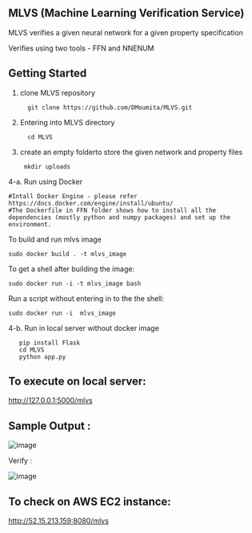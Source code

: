 MLVS (Machine Learning Verification Service)
-----------------------------------------------

MLVS verifies a given neural network for a given property specification

Verifies using two tools - FFN and NNENUM

 Getting Started
 -------------------------
1. clone MLVS repository 

         git clone https://github.com/DMoumita/MLVS.git

2. Entering into MLVS directory
      
         cd MLVS
3.  create an empty folderto store the given network and property files


         mkdir uploads

4-a. Run using Docker 

    #Intall Docker Engine - please refer https://docs.docker.com/engine/install/ubuntu/
    #The Dockerfile in FFN folder shows how to install all the dependencies (mostly python and numpy packages) and set up the environment. 

   To build and run mlvs image
    
    sudo docker build . -t mlvs_image 

   To get a shell after building the image:
  
    sudo docker run -i -t mlvs_image bash
    
   Run a script without entering in to the the shell:
   
    sudo docker run -i  mlvs_image 
 
 4-b. Run in local server without docker image
    
       pip install Flask
       cd MLVS
       python app.py

   

To execute on local server: 
--------------------------
   http://127.0.0.1:5000/mlvs

Sample Output :
---------------
       
  ![image](https://user-images.githubusercontent.com/41421406/128775429-84342b71-1d32-42fa-a1ba-a333cd05643a.png)
  
  
Verify :

![image](https://user-images.githubusercontent.com/41421406/128779496-8aaf48b8-d838-49f6-9c07-98f173d80108.png)


To check on AWS EC2 instance: 
--------------------------
http://52.15.213.159:8080/mlvs

